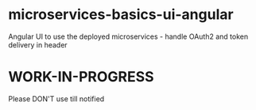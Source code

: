 # microservices-basics-ui-angular
Angular UI to use the deployed microservices - handle OAuth2 and token delivery in header

# WORK-IN-PROGRESS
Please DON'T use till notified
